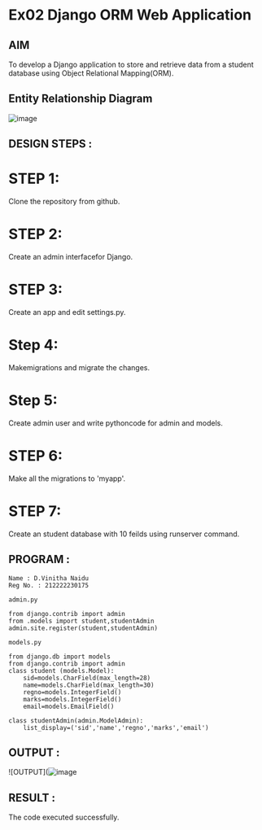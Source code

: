 # Ex02 Django ORM Web Application

## AIM
To develop a Django application to store and retrieve data from a student database using Object Relational Mapping(ORM).

## Entity Relationship Diagram

![image](https://user-images.githubusercontent.com/121166004/236628802-fe4f760f-6b1b-4cd5-9c47-67d756e69c46.png)



## DESIGN STEPS : 

# STEP 1:
Clone the repository from github.

# STEP 2:
Create an admin interfacefor Django.

# STEP 3:
Create an app and edit settings.py.

# Step 4:
Makemigrations and migrate the changes.

# Step 5:
Create admin user and write pythoncode for admin and models.

# STEP 6:
Make all the migrations to 'myapp'.

# STEP 7:
Create an student database with 10 feilds using runserver command.

## PROGRAM :
```
Name : D.Vinitha Naidu
Reg No. : 212222230175
```
```
admin.py 

from django.contrib import admin
from .models import student,studentAdmin 
admin.site.register(student,studentAdmin)

models.py

from django.db import models
from django.contrib import admin
class student (models.Model):
    sid=models.CharField(max_length=28)
    name=models.CharField(max_length=30)
    regno=models.IntegerField()
    marks=models.IntegerField()
    email=models.EmailField()

class studentAdmin(admin.ModelAdmin):
    list_display=('sid','name','regno','marks','email')

```



## OUTPUT :

![OUTPUT](![image](https://github.com/VinithaNaidu/ORM/assets/121166004/6e3a1df4-be87-4988-be72-e58a38712895)

## RESULT :
The code executed successfully.
